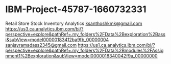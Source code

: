 # IBM-Project-45787-1660732331
Retail Store Stock Inventory Analytics
ksanthoshkmk@gmail.com
https://us3.ca.analytics.ibm.com/bi/?perspective=explore&pathRef=.my_folders%2FData%2Bexploration%2Bassi&subView=model00000183412ba9fb_00000004
sanjayramadass2345@gmail.com
https://us1.ca.analytics.ibm.com/bi/?perspective=explore&pathRef=.my_folders%2FData%2Bmodules%2FAssignment1%2Bexploration&subView=model0000018340042f9a_00000000
